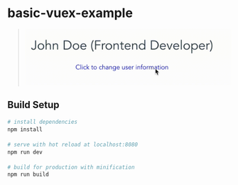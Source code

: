 # basic-vuex-example

> ![](src/assets/basicvuexexercise.gif)

## Build Setup

``` bash
# install dependencies
npm install

# serve with hot reload at localhost:8080
npm run dev

# build for production with minification
npm run build
```
